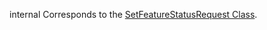 internal
Corresponds to the [SetFeatureStatusRequest Class](https://msdn.microsoft.com/library/microsoft.crm.sdk.messages.setfeaturestatusrequest.aspx).

